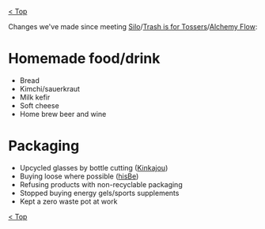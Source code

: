 [< Top](readme.md)

Changes we've made since meeting [Silo](http://www.silobrighton.com/)/[Trash is for
Tossers](http://www.trashisfortossers.com/)/[Alchemy
Flow](https://www.facebook.com/AlchemyandFlow/):

# Homemade food/drink
- Bread
- Kimchi/sauerkraut
- Milk kefir
- Soft cheese
- Home brew beer and wine

# Packaging
- Upcycled glasses by bottle cutting ([Kinkajou](http://www.bottlecutting.com/))
- Buying loose where possible ([hisBe](http://hisbe.co.uk/))
- Refusing products with non-recyclable packaging
- Stopped buying energy gels/sports supplements
- Kept a zero waste pot at work

[< Top](readme.md)
